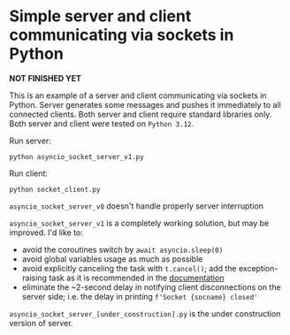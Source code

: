 # Simple server and client communicating via sockets in Python
**NOT FINISHED YET**

This is an example of a server and client communicating via sockets in Python. Server generates some messages and 
pushes it immediately to all connected clients. Both server and client require standard libraries only. Both 
server and client were tested on `Python 3.12`.

Run server:

    python asyncio_socket_server_v1.py

Run client:

    python socket_client.py


`asyncio_socket_server_v0` doesn't handle properly server interruption

`asyncio_socket_server_v1` is a completely working solution, but may be improved. I'd like to:
- avoid the coroutines switch by `await asyncio.sleep(0)`
- avoid global variables usage as much as possible
- avoid explicitly canceling the task with `t.cancel()`; add the exception-raising task as it is recommended in 
the [documentation](https://docs.python.org/3/library/asyncio-task.html#terminating-a-task-group)
- eliminate the ~2-second delay in notifying client disconnections on the server side; i.e. the delay in printing 
`f'Socket {socname} closed'`

`asyncio_socket_server_[under_construction].py` is the under construction version of server.
